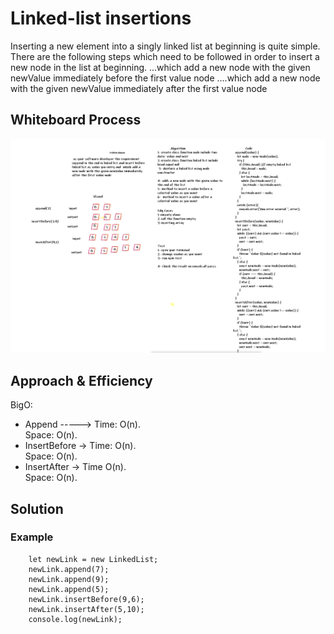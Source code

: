 # Linked-list insertions

Inserting a new element into a singly linked list at beginning is quite simple. There are the following steps which need to be followed in order to insert a new node in the list at beginning. ...which add a new node with the given newValue immediately before the first value node ....which add a new node with the given newValue immediately after the first value node

## Whiteboard Process
![Whiteboard](./ll-insertions.png)
## Approach & Efficiency
BigO:
* Append ----->  Time: O(n).<br>
                 Space: O(n).<br>
*  InsertBefore -> Time: O(n).<br>
                   Space: O(n).<br>
* InsertAfter -> Time O(n).<br>
                  Space: O(n).<br>
## Solution
### Example
        let newLink = new LinkedList;
        newLink.append(7);
        newLink.append(9);
        newLink.append(5);
        newLink.insertBefore(9,6);
        newLink.insertAfter(5,10);
        console.log(newLink);